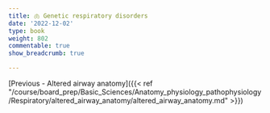 ```yaml
---
title: 🫁 Genetic respiratory disorders
date: '2022-12-02'
type: book
weight: 802
commentable: true
show_breadcrumb: true

---
```






[Previous - Altered airway anatomy]({{< ref "/course/board_prep/Basic_Sciences/Anatomy_physiology_pathophysiology/Respiratory/altered_airway_anatomy/altered_airway_anatomy.md" >}})
